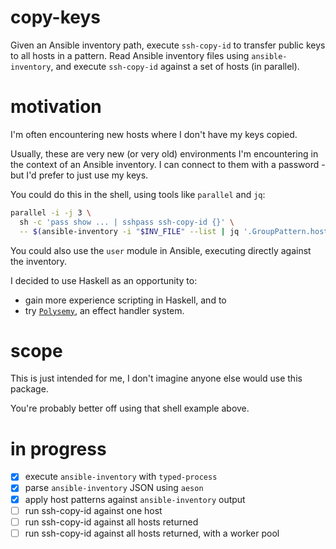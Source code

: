 # copy-keys

Given an Ansible inventory path, execute `ssh-copy-id` to transfer public keys to all hosts in a pattern.
Read Ansible inventory files using `ansible-inventory`, and execute `ssh-copy-id` against a set of hosts (in parallel).

# motivation

I'm often encountering new hosts where I don't have my keys copied.

Usually, these are very new (or very old) environments I'm encountering in the context of an Ansible inventory. I can connect to them with a password - but I'd prefer to just use my keys.

You could do this in the shell, using tools like `parallel` and `jq`:
``` sh
parallel -i -j 3 \
  sh -c 'pass show ... | sshpass ssh-copy-id {}' \
  -- $(ansible-inventory -i "$INV_FILE" --list | jq '.GroupPattern.hosts[]' -r)
```

You could also use the `user` module in Ansible, executing directly against the inventory.

I decided to use Haskell as an opportunity to:
* gain more experience scripting in Haskell, and to
* try [`Polysemy`](https://hackage.haskell.org/package/polysemy), an effect handler system.

# scope

This is just intended for me, I don't imagine anyone else would use this package.

You're probably better off using that shell example above.

# in progress

- [X] execute `ansible-inventory` with `typed-process`
- [X] parse `ansible-inventory` JSON using `aeson`
- [X] apply host patterns against `ansible-inventory` output
- [ ] run ssh-copy-id against one host
- [ ] run ssh-copy-id against all hosts returned
- [ ] run ssh-copy-id against all hosts returned, with a worker pool
